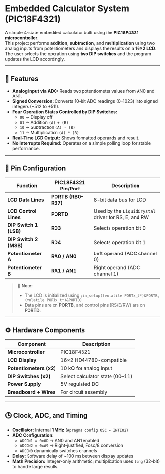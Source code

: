 # Embedded Calculator System (PIC18F4321)

A simple 4-state embedded calculator built using the **PIC18F4321 microcontroller**.  
This project performs **addition**, **subtraction**, and **multiplication** using two analog inputs from potentiometers and displays the results on a **16×2 LCD**.  
The user selects the operation using **two DIP switches** and the program updates the LCD accordingly.

---

## 🔧 Features

- **Analog Input via ADC:** Reads two potentiometer values from AN0 and AN1.  
- **Signed Conversion:** Converts 10-bit ADC readings (0–1023) into signed integers (−512 to +511).  
- **Four Operation States Controlled by DIP Switches:**
  - `00` → Display off  
  - `01` → Addition `(A) + (B)`  
  - `10` → Subtraction `(A) - (B)`  
  - `11` → Multiplication `(A) * (B)`  
- **Real-Time LCD Output:** Shows formatted operands and result.  
- **No Interrupts Required:** Operates on a simple polling loop for stable performance.

---

## 🧩 Pin Configuration

| Function | PIC18F4321 Pin/Port | Description |
|-----------|--------------------|--------------|
| **LCD Data Lines** | **PORTB (RB0–RB7)** | 8-bit data bus for LCD |
| **LCD Control Lines** | **PORTD** | Used by the `LiquidCrystal` driver for RS, E, and RW |
| **DIP Switch 1 (LSB)** | **RD3** | Selects operation bit 0 |
| **DIP Switch 2 (MSB)** | **RD4** | Selects operation bit 1 |
| **Potentiometer A** | **RA0 / AN0** | Left operand (ADC channel 0) |
| **Potentiometer B** | **RA1 / AN1** | Right operand (ADC channel 1) |

> 🧠 **Note:**  
> - The LCD is initialized using `pin_setup((volatile PORTx_t*)&PORTB, (volatile PORTx_t*)&PORTD)`  
> - Data pins are on **PORTB**, and control pins (RS/E/RW) are on **PORTD**.

---

## ⚙️ Hardware Components

| Component | Description |
|------------|--------------|
| **Microcontroller** | PIC18F4321 |
| **LCD Display** | 16×2 HD44780-compatible |
| **Potentiometers (x2)** | 10 kΩ for analog input |
| **DIP Switches (x2)** | Select calculator state (00–11) |
| **Power Supply** | 5V regulated DC |
| **Breadboard + Wires** | For circuit assembly |

---

## 🕒 Clock, ADC, and Timing

- **Oscillator:** Internal **1 MHz** (`#pragma config OSC = INTIO2`)  
- **ADC Configuration:**
  - `ADCON1 = 0x0D` → AN0 and AN1 enabled  
  - `ADCON2 = 0xA9` → Right-justified, Fosc/8 conversion  
  - `ADCON0` dynamically switches channels  
- **Delay:** Software delay of ~100 ms between display updates  
- **Math Precision:** Integer-only arithmetic; multiplication uses `long` (32-bit) to handle large results.


